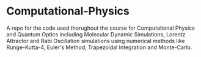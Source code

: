 # Computational-Physics
A repo for the code used thorughout the course for Computational Physics and Quantum Optics including Molecular Dynamic Simulations, Lorentz Attractor and Rabi Oscillation simulations using numerical methods like Runge-Kutta-4, Euler's Method, Trapezoidal Integration and Monte-Carlo.
